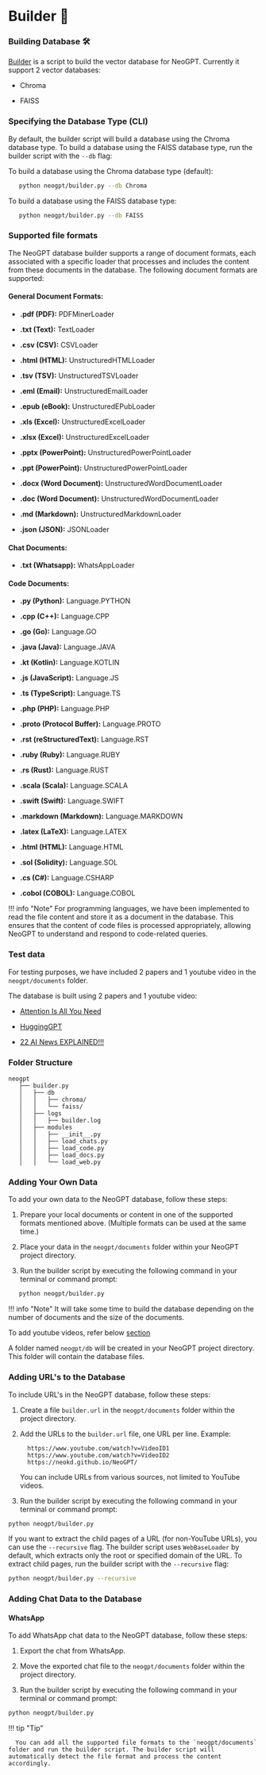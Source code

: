 # __Builder 👷__

### Building Database 🛠️

[Builder](https://github.com/neokd/NeoGPT/blob/main/neogpt/builder.py) is a script to build the vector database for NeoGPT. Currently it support 2 vector databases:

-   Chroma

-   FAISS

### Specifying the Database Type (CLI)

By default, the builder script will build a database using the Chroma database type. To build a database using the FAISS database type, run the builder script with the `--db` flag:

To build a database using the Chroma database type (default):
```bash title="Terminal"
   python neogpt/builder.py --db Chroma
```

To build a database using the FAISS database type:
```bash title="Terminal"
   python neogpt/builder.py --db FAISS
```

### Supported file formats

The NeoGPT database builder supports a range of document formats, each associated with a specific loader that processes and includes the content from these documents in the database. The following document formats are supported:

#### General Document Formats:

   - **.pdf (PDF):** PDFMinerLoader

   - **.txt (Text):** TextLoader

   - **.csv (CSV):** CSVLoader

   - **.html (HTML):** UnstructuredHTMLLoader

   - **.tsv (TSV):** UnstructuredTSVLoader

   - **.eml (Email):** UnstructuredEmailLoader

   - **.epub (eBook):** UnstructuredEPubLoader

   - **.xls (Excel):** UnstructuredExcelLoader

   - **.xlsx (Excel):** UnstructuredExcelLoader

   - **.pptx (PowerPoint):** UnstructuredPowerPointLoader

   - **.ppt (PowerPoint):** UnstructuredPowerPointLoader

   - **.docx (Word Document):** UnstructuredWordDocumentLoader

   - **.doc (Word Document):** UnstructuredWordDocumentLoader

   - **.md (Markdown):** UnstructuredMarkdownLoader

   - **.json (JSON):** JSONLoader

#### Chat Documents:

   - **.txt (Whatsapp):** WhatsAppLoader

#### Code Documents:

   - **.py (Python):** Language.PYTHON

   - **.cpp (C++):** Language.CPP

   - **.go (Go):** Language.GO

   - **.java (Java):** Language.JAVA

   - **.kt (Kotlin):** Language.KOTLIN

   - **.js (JavaScript):** Language.JS

   - **.ts (TypeScript):** Language.TS

   - **.php (PHP):** Language.PHP

   - **.proto (Protocol Buffer):** Language.PROTO

   - **.rst (reStructuredText):** Language.RST

   - **.ruby (Ruby):** Language.RUBY

   - **.rs (Rust):** Language.RUST

   - **.scala (Scala):** Language.SCALA

   - **.swift (Swift):** Language.SWIFT

   - **.markdown (Markdown):** Language.MARKDOWN

   - **.latex (LaTeX):** Language.LATEX

   - **.html (HTML):** Language.HTML

   - **.sol (Solidity):** Language.SOL

   - **.cs (C#):** Language.CSHARP

   - **.cobol (COBOL):** Language.COBOL

!!! info "Note"
      For programming languages, we have been implemented to read the file content and store it as a document in the database. This ensures that the content of code files is processed appropriately, allowing NeoGPT to understand and respond to code-related queries.

### Test data

For testing purposes, we have included 2 papers and 1 youtube video in the `neogpt/documents` folder.

The database is built using 2 papers and 1 youtube video:

- [Attention Is All You Need](https://arxiv.org/pdf/1706.03762.pdf)

- [HuggingGPT](https://arxiv.org/pdf/2303.17580.pdf)

- [22 AI News EXPLAINED!!!](https://www.youtube.com/watch?v=BPknz-hCnec)


### Folder Structure

```plaintext title="Folder Structure"
neogpt
   ├── builder.py
   │   ├── db
   │   │   ├── chroma/
   │   │   └── faiss/
   │   ├── logs
   │   │   ├── builder.log
   │   ├── modules
   │   │   ├── __init__.py
   │   │   ├── load_chats.py
   │   │   ├── load_code.py
   │   │   ├── load_docs.py
   │   │   └── load_web.py

```

### Adding Your Own Data

To add your own data to the NeoGPT database, follow these steps:

1. Prepare your local documents or content in one of the supported formats mentioned above. (Multiple formats can be used at the same time.)

2. Place your data in the `neogpt/documents` folder within your NeoGPT project directory.

3. Run the builder script by executing the following command in your terminal or command prompt:

```bash title="Terminal"
   python neogpt/builder.py
```

!!! info "Note"
      It will take some time to build the database depending on the number of documents and the size of the documents.

To add youtube videos, refer below [section](#adding-urls-to-the-database)

A folder named `neogpt/db` will be created in your NeoGPT project directory. This folder will contain the database files.


### Adding URL's to the Database

To include URL's in the NeoGPT database, follow these steps:

1. Create a file `builder.url` in the `neogpt/documents` folder within the project directory.

2. Add the URLs to the `builder.url` file, one URL per line.
    Example:
    ```plaintext title="builder.url"
      https://www.youtube.com/watch?v=VideoID1
      https://www.youtube.com/watch?v=VideoID2
      https://neokd.github.io/NeoGPT/
    ```
   You can include URLs from various sources, not limited to YouTube videos.

3. Run the builder script by executing the following command in your terminal or command prompt:

```bash title="Terminal"
python neogpt/builder.py
```

If you want to extract the child pages of a URL (for non-YouTube URLs), you can use the `--recursive` flag. The builder script uses `WebBaseLoader` by default, which extracts only the root or specified domain of the URL. To extract child pages, run the builder script with the `--recursive` flag:

```bash title="Terminal"
python neogpt/builder.py --recursive
```

### Adding Chat Data to the Database

#### WhatsApp

To add WhatsApp chat data to the NeoGPT database, follow these steps:

1. Export the chat from WhatsApp.

2. Move the exported chat file to the `neogpt/documents` folder within the project directory.

3. Run the builder script by executing the following command in your terminal or command prompt:

```bash title="Terminal"
python neogpt/builder.py
```


!!! tip "Tip"

      You can add all the supported file formats to the `neogpt/documents` folder and run the builder script. The builder script will automatically detect the file format and process the content accordingly.
